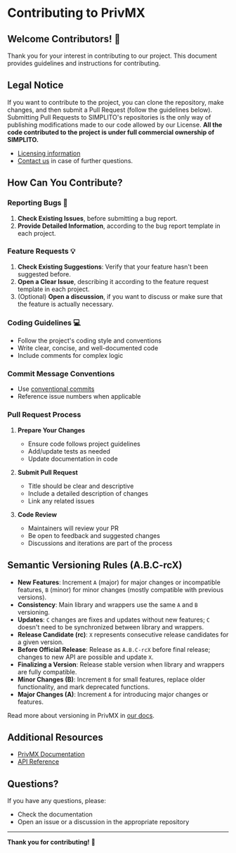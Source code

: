 # Contributing to PrivMX

## Welcome Contributors! 🎉

Thank you for your interest in contributing to our project. This document provides guidelines and instructions for contributing.

## Legal Notice

If you want to contribute to the project, you can clone the repository, make changes, and then submit a Pull Request (follow the guidelines below).
Submitting Pull Requests to SIMPLITO's repositories is the only way of publishing modifications made to our code allowed by our License.
**All the code contributed to the project is under full commercial ownership of SIMPLITO.**

- [Licensing information](https://privmx.dev/licensing)
- [Contact us](https://privmx.com/en/contact-us) in case of further questions.

## How Can You Contribute?

### Reporting Bugs 🐛

1. **Check Existing Issues**, before submitting a bug report.
2. **Provide Detailed Information**, according to the bug report template in each project.

### Feature Requests 💡

1. **Check Existing Suggestions**: Verify that your feature hasn't been suggested before.
2. **Open a Clear Issue**, describing it according to the feature request template in each project.
3. (Optional) **Open a discussion**, if you want to discuss or make sure that the feature is actually necessary.

### Coding Guidelines 💻

- Follow the project's coding style and conventions
- Write clear, concise, and well-documented code
- Include comments for complex logic

### Commit Message Conventions

- Use [conventional commits](https://www.conventionalcommits.org/en/v1.0.0/)
- Reference issue numbers when applicable

### Pull Request Process

1. **Prepare Your Changes**

    - Ensure code follows project guidelines
    - Add/update tests as needed
    - Update documentation in code

2. **Submit Pull Request**

    - Title should be clear and descriptive
    - Include a detailed description of changes
    - Link any related issues

3. **Code Review**
    - Maintainers will review your PR
    - Be open to feedback and suggested changes
    - Discussions and iterations are part of the process

## Semantic Versioning Rules (A.B.C-rcX)

- **New Features**: Increment `A` (major) for major changes or incompatible features, `B` (minor) for minor changes (mostly compatible with previous versions).
- **Consistency**: Main library and wrappers use the same `A` and `B` versioning.
- **Updates**: `C` changes are fixes and updates without new features; `C` doesn't need to be synchronized between library and wrappers.
- **Release Candidate (rc)**: `X` represents consecutive release candidates for a given version.
- **Before Official Release**: Release as `A.B.C-rcX` before final release; changes to new API are possible and update `X`.
- **Finalizing a Version**: Release stable version when library and wrappers are fully compatible.
- **Minor Changes (B)**: Increment `B` for small features, replace older functionality, and mark deprecated functions.
- **Major Changes (A)**: Increment `A` for introducing major changes or features.

Read more about versioning in PrivMX in [our docs](https://docs.privmx.dev/docs/latest/start/versioning).

## Additional Resources

- [PrivMX Documentation](https://docs.privmx.dev/)
- [API Reference](https://docs.privmx.dev/docs/latest/start/api-reference)

## Questions?

If you have any questions, please:

- Check the documentation
- Open an issue or a discussion in the appropriate repository

---

**Thank you for contributing!** 🚀
